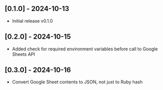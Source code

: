 ## [0.1.0] - 2024-10-13

- Initial release v0.1.0

## [0.2.0] - 2024-10-15

- Added check for required environment variables before call to Google Sheets API

## [0.3.0] - 2024-10-16

- Convert Google Sheet contents to JSON, not just to Ruby hash
